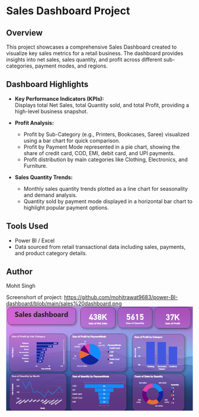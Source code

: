 # Sales Dashboard Project

## Overview
This project showcases a comprehensive Sales Dashboard created to visualize key sales metrics for a retail business. The dashboard provides insights into net sales, sales quantity, and profit across different sub-categories, payment modes, and regions.

## Dashboard Highlights
- **Key Performance Indicators (KPIs):**  
  Displays total Net Sales, total Quantity sold, and total Profit, providing a high-level business snapshot.
  
- **Profit Analysis:**  
  - Profit by Sub-Category (e.g., Printers, Bookcases, Saree) visualized using a bar chart for quick comparison.  
  - Profit by Payment Mode represented in a pie chart, showing the share of credit card, COD, EMI, debit card, and UPI payments.  
  - Profit distribution by main categories like Clothing, Electronics, and Furniture.
  
- **Sales Quantity Trends:**  
  - Monthly sales quantity trends plotted as a line chart for seasonality and demand analysis.  
  - Quantity sold by payment mode displayed in a horizontal bar chart to highlight popular payment options.
  
## Tools Used
- Power BI / Excel
- Data sourced from retail transactional data including sales, payments, and product category details.

## Author
Mohit Singh

Screenshort of project:
https://github.com/mohitrawat9683/power-BI-dashboard/blob/main/sales%20dashboard.png
![Sales Dashboard](https://github.com/mohitrawat9683/power-BI-dashboard/blob/main/sales%20dashboard.png)
